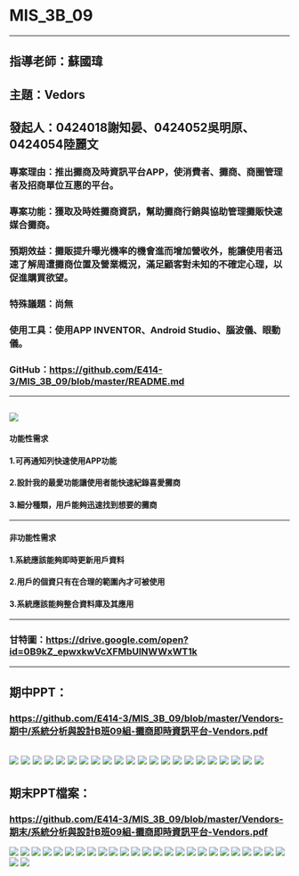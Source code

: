 # MIS_3B_09
---
## 指導老師：蘇國瑋
## 主題：Vedors
## 發起人：0424018謝知晏、0424052吳明原、0424054陸麗文
### 專案理由：推出攤商及時資訊平台APP，使消費者、攤商、商圈管理者及招商單位互惠的平台。
### 專案功能：獲取及時姓攤商資訊，幫助攤商行銷與協助管理攤販快速媒合攤商。
### 預期效益：攤販提升曝光機率的機會進而增加營收外，能讓使用者迅速了解周遭攤商位置及營業概況，滿足顧客對未知的不確定心理，以促進購買欲望。
### 特殊議題：尚無
### 使用工具：使用APP INVENTOR、Android Studio、腦波儀、眼動儀。
### GitHub：https://github.com/E414-3/MIS_3B_09/blob/master/README.md
--- 
![](22251336_1645907755461788_361541236_o.jpg)
---
#### 功能性需求
#### 1.可再通知列快速使用APP功能
#### 2.設計我的最愛功能讓使用者能快速紀錄喜愛攤商
#### 3.細分種類，用戶能夠迅速找到想要的攤商
---
#### 非功能性需求
#### 1.系統應該能夠即時更新用戶資料
#### 2.用戶的個資只有在合理的範圍內才可被使用
#### 3.系統應該能夠整合資料庫及其應用
---
### 甘特圖：https://drive.google.com/open?id=0B9kZ_epwxkwVcXFMbUlNWWxWT1k
---
## 期中PPT：
### https://github.com/E414-3/MIS_3B_09/blob/master/Vendors-期中/系統分析與設計B班09組-攤商即時資訊平台-Vendors.pdf
![](/Vendors-期中/投影片1.JPG)
![](/Vendors-期中/投影片2.JPG)
![](/Vendors-期中/投影片3.JPG)
![](/Vendors-期中/投影片4.JPG)
![](/Vendors-期中/投影片5.JPG)
![](/Vendors-期中/投影片6.JPG)
![](/Vendors-期中/投影片7.JPG)
![](/Vendors-期中/投影片8.JPG)
![](/Vendors-期中/投影片9.JPG)
![](/Vendors-期中/投影片10.JPG)
![](/Vendors-期中/投影片11.JPG)
![](/Vendors-期中/投影片12.JPG)
![](/Vendors-期中/投影片13.JPG)
![](/Vendors-期中/投影片14.JPG)
![](/Vendors-期中/投影片15.JPG)
![](/Vendors-期中/投影片16.JPG)
![](/Vendors-期中/投影片17.JPG)
![](/Vendors-期中/投影片18.JPG)
![](/Vendors-期中/投影片19.JPG)
![](/Vendors-期中/投影片20.JPG)
![](/Vendors-期中/投影片21.JPG)
![](/Vendors-期中/投影片22.JPG)
---
## 期末PPT檔案：
### https://github.com/E414-3/MIS_3B_09/blob/master/Vendors-期末/系統分析與設計B班09組-攤商即時資訊平台-Vendors.pdf
![](/Vendors-期中/投影片1.JPG)
![](/Vendors-期中/投影片2.JPG)
![](/Vendors-期中/投影片3.JPG)
![](/Vendors-期中/投影片4.JPG)
![](/Vendors-期中/投影片5.JPG)
![](/Vendors-期中/投影片6.JPG)
![](/Vendors-期中/投影片7.JPG)
![](/Vendors-期中/投影片8.JPG)
![](/Vendors-期中/投影片9.JPG)
![](/Vendors-期中/投影片10.JPG)
![](/Vendors-期中/投影片11.JPG)
![](/Vendors-期中/投影片12.JPG)
![](/Vendors-期中/投影片13.JPG)
![](/Vendors-期中/投影片14.JPG)
![](/Vendors-期中/投影片15.JPG)
![](/Vendors-期中/投影片16.JPG)
![](/Vendors-期中/投影片17.JPG)
![](/Vendors-期中/投影片18.JPG)
![](/Vendors-期中/投影片19.JPG)
![](/Vendors-期中/投影片20.JPG)
![](/Vendors-期中/投影片21.JPG)
![](/Vendors-期中/投影片22.JPG)
![](/Vendors-期中/投影片23.JPG)
![](/Vendors-期中/投影片24.JPG)
![](/Vendors-期中/投影片25.JPG)
![](/Vendors-期中/投影片26.JPG)
![](/Vendors-期中/投影片27.JPG)
